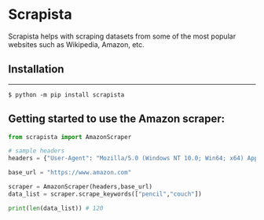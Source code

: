 # Scrapista
Scrapista helps with scraping datasets from some of the most popular websites such as Wikipedia, Amazon, etc.


## Installation
---
<!-- Github Markdown -->
```
$ python -m pip install scrapista
```

## Getting started to use the Amazon scraper: 
```python 
from scrapista import AmazonScraper

# sample headers
headers = {"User-Agent": "Mozilla/5.0 (Windows NT 10.0; Win64; x64) AppleWebKit/537.36 (KHTML, like Gecko) Chrome/89.0.4389.90 Safari/537.36"}

base_url = "https://www.amazon.com"

scraper = AmazonScraper(headers,base_url)
data_list = scraper.scrape_keywords(["pencil","couch"])

print(len(data_list)) # 120
```

